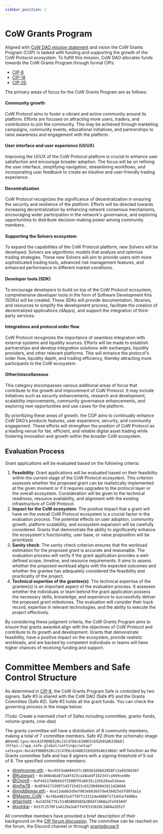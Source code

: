 ```yaml
---
sidebar_position: 1
---
```


# CoW Grants Program

Aligned with [CoW DAO mission statement](../mission) and vision the CoW Grants Program (CGP) is tasked with funding and supporting the growth of the CoW Protocol ecosystem. To fulfill this mission, CoW DAO allocates funds towards the CoW Grants Program through formal CIPs:

- [CIP-8](https://snapshot.org/#/cow.eth/proposal/0xdc641be107f139753cea051f1bacb8b74b915713a95306c3994f5e03e20d6bef)
- [CIP-18](https://snapshot.org/#/cow.eth/proposal/0x1b152ae847d003034e84b796ac153ab3549f69891cef49c5d915ee5930c0b256)
- [CIP-35](https://snapshot.org/#/cow.eth/proposal/0x1ce26799df80625cb8de5e985920b5f50e890290da03776bdd934e8bd03d9014).

The primary areas of focus for the CoW Grants Program are as follows:

#### Community growth

CoW Protocol aims to foster a vibrant and active community around its platform.
Efforts are focused on attracting more users, traders, and contributors to join the community.
This may be achieved through marketing campaigns, community events, educational initiatives, and partnerships to raise awareness and engagement with the platform.

#### User interface and user experience (UI/UX)

Improving the UI/UX of the CoW Protocol platform is crucial to enhance user satisfaction and encourage broader adoption.
The focus will be on refining the user interface, simplifying navigation, streamlining workflows, and incorporating user feedback to create an intuitive and user-friendly trading experience.

#### Decentralization

CoW Protocol recognizes the significance of decentralization in ensuring the security and resilience of the platform.
Efforts will be directed towards increasing decentralization by enhancing network consensus mechanisms, encouraging wider participation in the network's governance, and exploring opportunities to distribute decision-making power among community members.

#### Supporting the Solvers ecosystem

To expand the capabilities of the CoW Protocol platform, new Solvers will be developed.
Solvers are algorithmic models that analyze and optimize trading strategies.
These new Solvers will aim to provide users with more sophisticated trading tools, advanced risk management features, and enhanced performance in different market conditions.

#### Developer tools (SDK)

To encourage developers to build on top of the CoW Protocol ecosystem, comprehensive developer tools in the form of Software Development Kits (SDKs) will be created.
These SDKs will provide documentation, libraries, and resources to simplify the development process, facilitate the creation of decentralized applications (dApps), and support the integration of third-party services.

#### Integrations and protocol order flow

CoW Protocol recognizes the importance of seamless integration with external systems and liquidity sources.
Efforts will be made to establish partnerships and develop integration solutions with exchanges, liquidity providers, and other relevant platforms.
This will enhance the protocol's order flow, liquidity depth, and trading efficiency, thereby attracting more participants to the CoW ecosystem.

#### Other/miscellaneous

This category encompasses various additional areas of focus that contribute to the growth and improvement of CoW Protocol.
It may include initiatives such as security enhancements, research and development, scalability improvements, community governance enhancements, and exploring new opportunities and use cases for the platform.

By prioritizing these areas of growth, the CGP aims to continually enhance CoW DAO’s products features, user experience, security, and community engagement.
These efforts will strengthen the position of CoW Protocol as a leading venue for fair, efficient, and reliable digital asset trading while fostering innovation and growth within the broader CoW ecosystem.

## Evaluation Process

Grant applications will be evaluated based on the following criteria:

1. **Feasibility**: Grant applications will be evaluated based on their feasibility within the current stage of the CoW Protocol ecosystem.
   This criterion assesses whether the proposed grant can be realistically implemented at the given moment or if it requires upgrades to the protocol layer or the overall ecosystem. Consideration will be given to the technical readiness, resource availability, and alignment with the existing infrastructure of CoW Protocol.
2. **Impact for the CoW ecosystem**: The positive impact that a grant will have on the overall CoW Protocol ecosystem is a crucial factor in the evaluation process.
   The potential effects on user adoption, community growth, platform scalability, and ecosystem expansion will be carefully considered.
   Grants that demonstrate the ability to significantly enhance the ecosystem's functionality, user base, or value proposition will be prioritized.
3. **Sanity check**: The sanity check criterion ensures that the workload estimation for the proposed grant is accurate and reasonable.
   The evaluation process will verify if the grant application provides a well-defined scope, timeline, and resource requirements.
   It aims to assess whether the proposed workload aligns with the expected outcomes and whether the grantee has adequately considered the feasibility and practicality of the project.
4. **Technical expertise of the grantee(s)**:  The technical expertise of the grantee(s) is an important aspect of the evaluation process.
  It assesses whether the individuals or team behind the grant application possess the necessary skills, knowledge, and experience to successfully deliver the proposed grant milestones.
  The evaluation will consider their track record, expertise in relevant technologies, and the ability to execute the project effectively.

By considering these judgment criteria, the CoW Grants Program aims to ensure that grants awarded align with the objectives of CoW Protocol and contribute to its growth and development.
Grants that demonstrate feasibility, have a positive impact on the ecosystem, provide realistic workloads, and are backed by competent individuals or teams will have higher chances of receiving funding and support.

# Committee Members and Safe Control Structure

As determined in [CIP-8](https://snapshot.org/#/cow.eth/proposal/0xdc641be107f139753cea051f1bacb8b74b915713a95306c3994f5e03e20d6bef), the CoW Grants Program Safe is controlled by two signers. Safe #3 is shared with the CoW DAO (Safe #1) and the Grants Committee (Safe #2). Safe #3 holds all the grant funds. You can check the governing process in the image below:

(Todo: Create a mermaid chart of Safes including committee, grants-funds, volume-grants, cow-dao)

The grants committee will have a distribution of 8 community members, making a total of 7 committee members. Safe #2 (from the schematic image above) `[gno:0xCA1F000D520c21C47E6c634DD31b92b91A6338bD](https://app.safe.global/settings/setup?safe=gno:0xCA1F000D520c21C47E6c634DD31b92b91A6338bD)` will function as the Grants committee Safe and has 8 signers with a signing threshold of 5 out of 8. The specified committee members:

- [@netrunner.eth](https://forum.cow.fi/u/netrunner.eth) - `0xc95Fda8A94437c1B936169b62858F13aE0386307`
- [@Kubesqrt](https://forum.cow.fi/u/kubesqrt) - `0x386b4ba873a4f423ca28a4df1b2347ca949ced0e`
- [@Chim9](https://forum.cow.fi/u/chim9) - `0xF44217A8b6b3f258BFFEaD635c226528aa516aea`
- [@mfw78](https://forum.cow.fi/u/mfw78) - `0x0F641723997145715d23c0129b96041011d26666`
- [@middleway.eth](https://forum.cow.fi/u/middleway.eth) - `0xa11da8b2d9a7883eb636d7de426025e5fd9fda1a`
- [@Master_CoW](https://forum.cow.fi/u/Master_CoW) - `0x76ba9825a5f707f133124e4608f1f2dd1ef4006a`
- [@fairlight](https://forum.cow.fi/u/fairlight) - `0xCA55E77Ec514B5BD05B3b2B56f106Ba2Fe593A9f`
- [@sohkai](https://forum.cow.fi/u/sohkai/summary) - `0x57C2570F1a4228a3aEff4fE533826C2A04a2D52f`

All committee members have provided a brief description of their background on the [CIP forum discussion](https://forum.cow.fi/t/cip-draft-cowswap-grants-program-cgp/314).
The committee can be reached on the forum, the Discord channel or through [grants@cow.fi](mailto:grants@cow.fi)

